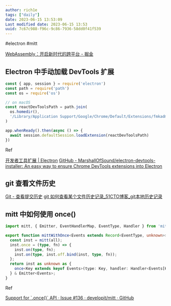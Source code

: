 ```yaml
---
author: rich1e
tags: ["daily"]
date: 2023-06-15 13:53:09
Last modified date: 2023-06-15 13:53
uuid: 7c67c988-f96c-9c86-7936-58dd0f41f539
---
```


#electron #mitt 

[WebAssembly：开启新时代的跨平台 - 掘金](https://juejin.cn/post/7242614671001288759?utm_source=gold_browser_extension)

## Electron 中手动加载 DevTools 扩展

```js
const { app, session } = require('electron')
const path = require('path')
const os = require('os')

// on macOS
const reactDevToolsPath = path.join(
  os.homedir(),
  '/Library/Application Support/Google/Chrome/Default/Extensions/fmkadmapgofadopljbjfkapdkoienihi/4.9.0_0'
)

app.whenReady().then(async () => {
  await session.defaultSession.loadExtension(reactDevToolsPath)
})
```

Ref

[开发者工具扩展 | Electron](https://www.electronjs.org/zh/docs/latest/tutorial/devtools-extension)
[GitHub - MarshallOfSound/electron-devtools-installer: An easy way to ensure Chrome DevTools extensions into Electron](https://github.com/MarshallOfSound/electron-devtools-installer)

## git 查看文件历史

[Git - 查看提交历史](https://git-scm.com/book/zh/v2/Git-%E5%9F%BA%E7%A1%80-%E6%9F%A5%E7%9C%8B%E6%8F%90%E4%BA%A4%E5%8E%86%E5%8F%B2)
[git 如何查看某个文件历史记录_51CTO博客_git本地历史记录](https://blog.51cto.com/u_15127658/2783337)

## mitt 中如何使用 once()

```ts
import mitt, { Emitter, EventHandlerMap, EventType, Handler } from 'mitt';

export function mittWithOnce<Events extends Record<EventType, unknown>>(all?: EventHandlerMap<Events>) {
  const inst = mitt(all);
  inst.once = (type, fn) => {
    inst.on(type, fn);
    inst.on(type, inst.off.bind(inst, type, fn));
  };
  return inst as unknown as {
    once<Key extends keyof Events>(type: Key, handler: Handler<Events[Key]>): void;
  } & Emitter<Events>;
}
```

Ref

[Support for \`.once()\` API · Issue #136 · developit/mitt · GitHub](https://github.com/developit/mitt/issues/136)